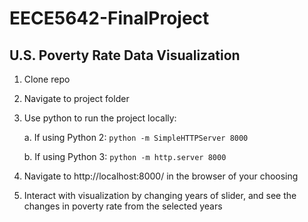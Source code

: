 # EECE5642-FinalProject

## U.S. Poverty Rate Data Visualization

1. Clone repo

2. Navigate to project folder

3. Use python to run the project locally:

   a. If using Python 2: `python -m SimpleHTTPServer 8000`

   b. If using Python 3: `python -m http.server 8000`

4. Navigate to http://localhost:8000/ in the browser of your choosing

5. Interact with visualization by changing years of slider, and see the changes in poverty rate from the selected years
